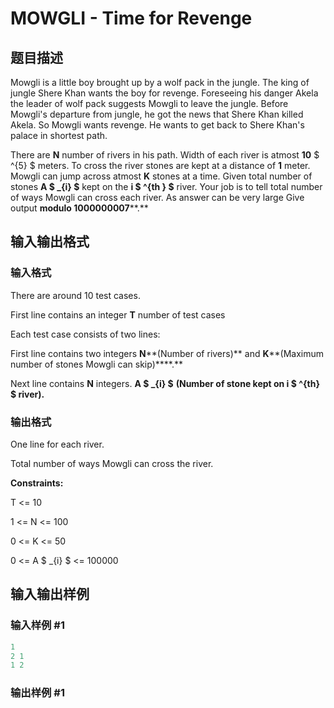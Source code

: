 # MOWGLI - Time for Revenge

## 题目描述

Mowgli is a little boy brought up by a wolf pack in the jungle. The king of jungle Shere Khan wants the boy for revenge. Foreseeing his danger Akela the leader of wolf pack suggests Mowgli to leave the jungle. Before Mowgli's departure from jungle, he got the news that Shere Khan killed Akela. So Mowgli wants revenge. He wants to get back to Shere Khan's palace in shortest path.

There are **N** number of rivers in his path. Width of each river is atmost **10** $ ^{5} $ meters. To cross the river stones are kept at a distance of **1** meter. Mowgli can jump across atmost **K** stones at a time. Given total number of stones **A $ _{i} $** kept on the **i $ ^{th&nbsp;} $** river. Your job is to tell total number of ways Mowgli can cross each river. As answer can be very large Give output **modulo 1000000007****.**

## 输入输出格式

### 输入格式

There are around 10 test cases.

First line contains an integer **T** number of test cases

Each test case consists of two lines:

First line contains two integers **N****(Number of rivers)** and **K****(Maximum number of stones Mowgli can skip)****.**

Next line contains **N** integers. **A $ _{i} $** **(Number of stone kept on i $ ^{th} $ river).**

### 输出格式

One line for each river.

Total number of ways Mowgli can cross the river.

**Constraints:**

T <= 10

1 <= N <= 100

0 <= K <= 50

0 <= A $ _{i} $ <= 100000

## 输入输出样例

### 输入样例 #1

```cpp
1
2 1
1 2
```


### 输出样例 #1

```cpp

```
